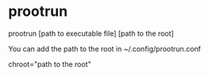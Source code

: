 # prootrun
prootrun [path to executable file] [path to the root]

You can add the path to the root in ~/.config/prootrun.conf

chroot="path to the root"

